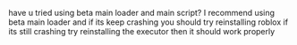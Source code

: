 have u tried using beta main loader and main script?
I recommend using beta main loader
and if its keep crashing
you should try reinstalling roblox
if its still crashing
try reinstalling the executor
then it should work properly
 
